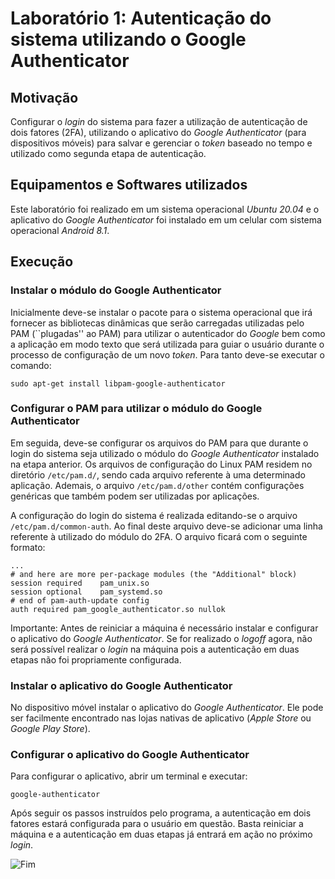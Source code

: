 # Laboratório 1: Autenticação do sistema utilizando o Google Authenticator

## Motivação

Configurar o _login_ do sistema para fazer a utilização de autenticação de dois fatores (2FA), utilizando o aplicativo do _Google Authenticator_ (para dispositivos móveis) para salvar e gerenciar o _token_ baseado no tempo e utilizado como segunda etapa de autenticação.

## Equipamentos e Softwares utilizados

Este laboratório foi realizado em um sistema operacional _Ubuntu 20.04_ e o aplicativo do _Google Authenticator_ foi instalado em um celular com sistema operacional _Android 8.1_.


## Execução

### Instalar o módulo do Google Authenticator

Inicialmente deve-se instalar o pacote para o sistema operacional que irá fornecer as bibliotecas dinâmicas que serão carregadas utilizadas pelo PAM (``plugadas'' ao PAM) para utilizar o autenticador do _Google_ bem como a aplicação em modo texto que será utilizada para guiar o usuário durante o processo de configuração de um novo _token_. Para tanto deve-se executar o comando:

```
sudo apt-get install libpam-google-authenticator
```

### Configurar o PAM para utilizar o módulo do Google Authenticator

Em seguida, deve-se configurar os arquivos do PAM para que durante o login do sistema seja utilizado o módulo do _Google Authenticator_ instalado na etapa anterior. Os arquivos de configuração do Linux PAM residem no diretório `/etc/pam.d/`, sendo cada arquivo referente à uma determinado aplicação. Ademais, o arquivo `/etc/pam.d/other` contém configurações genéricas que também podem ser utilizadas por aplicações.

A configuração do login do sistema é realizada editando-se o arquivo `/etc/pam.d/common-auth`. Ao final deste arquivo deve-se adicionar uma linha referente à utilizado do módulo do 2FA. O arquivo ficará com o seguinte formato:

```
...
# and here are more per-package modules (the "Additional" block)
session required    pam_unix.so
session optional    pam_systemd.so
# end of pam-auth-update config
auth required pam_google_authenticator.so nullok
```

Importante: Antes de reiniciar a máquina é necessário instalar e configurar o aplicativo do _Google Authenticator_. Se for realizado o _logoff_ agora, não será possível realizar o _login_ na máquina pois a autenticação em duas etapas não foi propriamente configurada.

### Instalar o aplicativo do Google Authenticator

No dispositivo móvel instalar o aplicativo do _Google Authenticator_. Ele pode ser facilmente encontrado nas lojas nativas de aplicativo (_Apple Store_ ou _Google Play Store_).

### Configurar o aplicativo do Google Authenticator

Para configurar o aplicativo, abrir um terminal e executar:

```
google-authenticator
```

Após seguir os passos instruídos pelo programa, a autenticação em dois fatores estará configurada para o usuário em questão. Basta reiniciar a máquina e a autenticação em duas etapas já entrará em ação no próximo _login_.

![Fim](https://media.giphy.com/media/XreQmk7ETCak0/giphy.gif)
